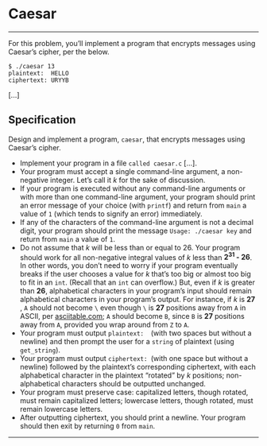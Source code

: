 # Caesar

---

For this problem, you’ll implement a program that encrypts messages using Caesar’s cipher, per the below.

```
$ ./caesar 13
plaintext:  HELLO
ciphertext: URYYB
```

[...]

## Specification

Design and implement a program, `caesar`, that encrypts messages using Caesar’s cipher.

- Implement your program in a file `called caesar.c` [...].
- Your program must accept a single command-line argument, a non-negative integer. Let’s call it *k* for the sake of discussion.
- If your program is executed without any command-line arguments or with more than one command-line argument, your program should print an error message of your choice (with `printf`) and return from `main` a value of `1` (which tends to signify an error) immediately.
- If any of the characters of the command-line argument is not a decimal digit, your program should print the message `Usage: ./caesar key` and return from `main` a value of `1`.
- Do not assume that *k* will be less than or equal to 26. Your program should work for all non-negative integral values of *k* less than **2<sup>31</sup> - 26**. In other words, you don’t need to worry if your program eventually breaks if the user chooses a value for *k* that’s too big or almost too big to fit in an `int`. (Recall that an `int` can overflow.) But, even if *k* is greater than **26**, alphabetical characters in your program’s input should remain alphabetical characters in your program’s output. For instance, if *k* is **27** , `A` should not become `\` even though `\` is **27** positions away from `A` in ASCII, per [asciitable.com](asciitable.com); `A` should become `B`, since `B` is **27** positions away from `A`, provided you wrap around from `Z` to `A`.
- Your program must output `plaintext:  `(with two spaces but without a newline) and then prompt the user for a `string` of plaintext (using `get_string`).
- Your program must output `ciphertext: `(with one space but without a newline) followed by the plaintext’s corresponding ciphertext, with each alphabetical character in the plaintext “rotated” by *k* positions; non-alphabetical characters should be outputted unchanged.
- Your program must preserve case: capitalized letters, though rotated, must remain capitalized letters; lowercase letters, though rotated, must remain lowercase letters.
- After outputting ciphertext, you should print a newline. Your program should then exit by returning `0` from `main`.

---
